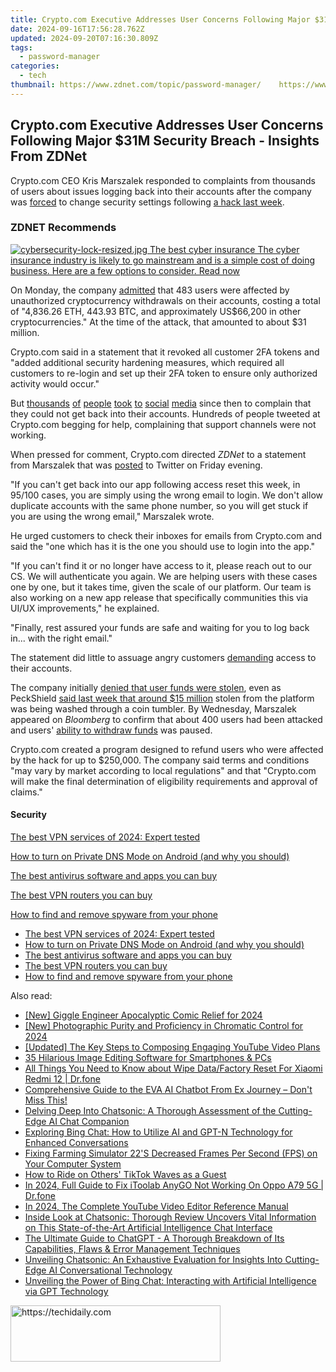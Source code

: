 ```yaml
---
title: Crypto.com Executive Addresses User Concerns Following Major $31M Security Breach - Insights From ZDNet
date: 2024-09-16T17:56:28.762Z
updated: 2024-09-20T07:16:30.809Z
tags:
  - password-manager
categories:
  - tech
thumbnail: https://www.zdnet.com/topic/password-manager/    https://www.zdnet.com/a/img/resize/f6663cb2e8fa33b3b017eb1282164bf9d1f1e24e/2022/01/24/b45e845c-7d9e-45e9-a12d-9a625cd580a4/shutterstock-752132062.jpg?width=170&height=128&fit=crop&auto=webp
---
```


## Crypto.com Executive Addresses User Concerns Following Major $31M Security Breach - Insights From ZDNet

Crypto.com CEO Kris Marszalek responded to complaints from thousands of users about issues logging back into their accounts after the company was [forced](https://crypto.com/product-news/crypto-com-security-report-next-steps) to change security settings following [a hack last week](https://www.zdnet.com/article/fortune-favours-the-breached-crypto-com-admits-400-users-hit-in-hack/). 

### **ZDNET** Recommends

[![cybersecurity-lock-resized.jpg](https://www.zdnet.com/a/img/resize/5871b5ae5b589728bdc8064555d12823acf4b63e/2020/10/27/db3c0325-2b86-435b-8efa-93828deb6b56/cybersecurity-lock-resized.jpg?auto=webp&fit=crop&frame=1&height=238.5&width=459) The best cyber insurance The cyber insurance industry is likely to go mainstream and is a simple cost of doing business. Here are a few options to consider.  Read now](https://www.zdnet.com/article/best-cyber-insurance/)

On Monday, the company [admitted](https://www.zdnet.com/article/crypto-com-confirms-483-users-hit-in-attack-that-saw-over-31m-in-coins-withdrawn/) that 483 users were affected by unauthorized cryptocurrency withdrawals on their accounts, costing a total of "4,836.26 ETH, 443.93 BTC, and approximately US$66,200 in other cryptocurrencies." At the time of the attack, that amounted to about $31 million. 

Crypto.com said in a statement that it revoked all customer 2FA tokens and "added additional security hardening measures, which required all customers to re-login and set up their 2FA token to ensure only authorized activity would occur."

But [thousands](https://nam02.safelinks.protection.outlook.com/?url=https%3A%2F%2Furldefense.com%2Fv3%2F%5F%5Fhttps%3A%2F%2Ftwitter.com%2Fjoshdraws%5F%2Fstatus%2F1484288865389142018%5F%5F%3B!!Ifoxw8Usf-Ni!b3P62a8DHeX5nWOA%5FfuZV9ktMguevxMS72pj9Sea2H0jWambHEd67R9mxtW5QZLbWOpkhloqv46prFk%24&data=04%7C01%7Cjgreig%40redventures.com%7Ccde53c7387e5433e45d508d9dd425e51%7C4289d6102cfd46218c9644a1518ddb0a%7C0%7C0%7C637784099411056678%7CUnknown%7CTWFpbGZsb3d8eyJWIjoiMC4wLjAwMDAiLCJQIjoiV2luMzIiLCJBTiI6Ik1haWwiLCJXVCI6Mn0%3D%7C3000&sdata=9UIhyCs21JDBL6qNa0RtVoZb348JNd9TFApCUpUDsc0%3D&reserved=0) [of](https://nam02.safelinks.protection.outlook.com/?url=https%3A%2F%2Furldefense.com%2Fv3%2F%5F%5Fhttps%3A%2F%2Ftwitter.com%2FJadaBurris8%2Fstatus%2F1484604116601085958%5F%5F%3B!!Ifoxw8Usf-Ni!b3P62a8DHeX5nWOA%5FfuZV9ktMguevxMS72pj9Sea2H0jWambHEd67R9mxtW5QZLbWOpkhloqhlgwIxc%24&data=04%7C01%7Cjgreig%40redventures.com%7Ccde53c7387e5433e45d508d9dd425e51%7C4289d6102cfd46218c9644a1518ddb0a%7C0%7C0%7C637784099411056678%7CUnknown%7CTWFpbGZsb3d8eyJWIjoiMC4wLjAwMDAiLCJQIjoiV2luMzIiLCJBTiI6Ik1haWwiLCJXVCI6Mn0%3D%7C3000&sdata=8rtUjSoUMI5Jinh9x0FJUheG%2Bq2RwJBkI%2F6vkrxIgDc%3D&reserved=0) [people](https://nam02.safelinks.protection.outlook.com/?url=https%3A%2F%2Furldefense.com%2Fv3%2F%5F%5Fhttps%3A%2F%2Ftwitter.com%2FBoiinGsteR%2Fstatus%2F1484600030858153987%5F%5F%3B!!Ifoxw8Usf-Ni!b3P62a8DHeX5nWOA%5FfuZV9ktMguevxMS72pj9Sea2H0jWambHEd67R9mxtW5QZLbWOpkhloqVtHDv0A%24&data=04%7C01%7Cjgreig%40redventures.com%7Ccde53c7387e5433e45d508d9dd425e51%7C4289d6102cfd46218c9644a1518ddb0a%7C0%7C0%7C637784099411056678%7CUnknown%7CTWFpbGZsb3d8eyJWIjoiMC4wLjAwMDAiLCJQIjoiV2luMzIiLCJBTiI6Ik1haWwiLCJXVCI6Mn0%3D%7C3000&sdata=1pFVbpIybN%2Fj14q5d2KsdjWQ3k0LunVo1ItkaupUuxQ%3D&reserved=0) [took](https://nam02.safelinks.protection.outlook.com/?url=https%3A%2F%2Furldefense.com%2Fv3%2F%5F%5Fhttps%3A%2F%2Ftwitter.com%2FChrisJMFR%2Fstatus%2F1484601978923671555%5F%5F%3B!!Ifoxw8Usf-Ni!b3P62a8DHeX5nWOA%5FfuZV9ktMguevxMS72pj9Sea2H0jWambHEd67R9mxtW5QZLbWOpkhloqydZgw1c%24&data=04%7C01%7Cjgreig%40redventures.com%7Ccde53c7387e5433e45d508d9dd425e51%7C4289d6102cfd46218c9644a1518ddb0a%7C0%7C0%7C637784099411056678%7CUnknown%7CTWFpbGZsb3d8eyJWIjoiMC4wLjAwMDAiLCJQIjoiV2luMzIiLCJBTiI6Ik1haWwiLCJXVCI6Mn0%3D%7C3000&sdata=FTTXT9GuP1nOYr%2FMsgYZqVjGA0LI4ZKx6tAV8mBmIa4%3D&reserved=0) [to](https://nam02.safelinks.protection.outlook.com/?url=https%3A%2F%2Furldefense.com%2Fv3%2F%5F%5Fhttps%3A%2F%2Ftwitter.com%2Fcomandoprimo%2Fstatus%2F1484599364798406656%5F%5F%3B!!Ifoxw8Usf-Ni!b3P62a8DHeX5nWOA%5FfuZV9ktMguevxMS72pj9Sea2H0jWambHEd67R9mxtW5QZLbWOpkhloq12ZyKcQ%24&data=04%7C01%7Cjgreig%40redventures.com%7Ccde53c7387e5433e45d508d9dd425e51%7C4289d6102cfd46218c9644a1518ddb0a%7C0%7C0%7C637784099411056678%7CUnknown%7CTWFpbGZsb3d8eyJWIjoiMC4wLjAwMDAiLCJQIjoiV2luMzIiLCJBTiI6Ik1haWwiLCJXVCI6Mn0%3D%7C3000&sdata=Aq8Oue9ex90Fqv%2Bm5u%2FyDTBLn9%2BTokTZq1c4f8YEqac%3D&reserved=0) [social](https://nam02.safelinks.protection.outlook.com/?url=https%3A%2F%2Furldefense.com%2Fv3%2F%5F%5Fhttps%3A%2F%2Ftwitter.com%2FCryptoBTCPR%2Fstatus%2F1484595468361474050%5F%5F%3B!!Ifoxw8Usf-Ni!b3P62a8DHeX5nWOA%5FfuZV9ktMguevxMS72pj9Sea2H0jWambHEd67R9mxtW5QZLbWOpkhloqQZPAbYs%24&data=04%7C01%7Cjgreig%40redventures.com%7Ccde53c7387e5433e45d508d9dd425e51%7C4289d6102cfd46218c9644a1518ddb0a%7C0%7C0%7C637784099411056678%7CUnknown%7CTWFpbGZsb3d8eyJWIjoiMC4wLjAwMDAiLCJQIjoiV2luMzIiLCJBTiI6Ik1haWwiLCJXVCI6Mn0%3D%7C3000&sdata=Oz8C1yRA472LIQawqZ6vFjMbrLa7BAufSFgor9isAEk%3D&reserved=0) [media](https://nam02.safelinks.protection.outlook.com/?url=https%3A%2F%2Furldefense.com%2Fv3%2F%5F%5Fhttps%3A%2F%2Ftwitter.com%2FEatonTine%2Fstatus%2F1484589969201152000%5F%5F%3B!!Ifoxw8Usf-Ni!b3P62a8DHeX5nWOA%5FfuZV9ktMguevxMS72pj9Sea2H0jWambHEd67R9mxtW5QZLbWOpkhloqRlzLRwY%24&data=04%7C01%7Cjgreig%40redventures.com%7Ccde53c7387e5433e45d508d9dd425e51%7C4289d6102cfd46218c9644a1518ddb0a%7C0%7C0%7C637784099411056678%7CUnknown%7CTWFpbGZsb3d8eyJWIjoiMC4wLjAwMDAiLCJQIjoiV2luMzIiLCJBTiI6Ik1haWwiLCJXVCI6Mn0%3D%7C3000&sdata=pxP3WrO%2FW7Q3k0RtS58avwdmKy8RhplL7jOn3lkfwG8%3D&reserved=0) since then to complain that they could not get back into their accounts. Hundreds of people tweeted at Crypto.com begging for help, complaining that support channels were not working. 

When pressed for comment, Crypto.com directed _ZDNet_ to a statement from Marszalek that was [posted](https://twitter.com/Kris%5FHK/status/1484676676277571587) to Twitter on Friday evening. 

"If you can't get back into our app following access reset this week, in 95/100 cases, you are simply using the wrong email to login. We don't allow duplicate accounts with the same phone number, so you will get stuck if you are using the wrong email," Marszalek wrote. 

He urged customers to check their inboxes for emails from Crypto.com and said the "one which has it is the one you should use to login into the app." 

"If you can't find it or no longer have access to it, please reach out to our CS. We will authenticate you again. We are helping users with these cases one by one, but it takes time, given the scale of our platform. Our team is also working on a new app release that specifically communities this via UI/UX improvements," he explained. 

"Finally, rest assured your funds are safe and waiting for you to log back in... with the right email."

The statement did little to assuage angry customers [demanding](https://twitter.com/JuanValleSr1/status/1484696951039873027) access to their accounts. 

The company initially [denied that user funds were stolen](https://twitter.com/Kris%5FHK/status/1483277350683185155?s=20), even as PeckShield [said last week that around $15 million](https://twitter.com/peckshield/status/1483246262371557378) stolen from the platform was being washed through a coin tumbler. By Wednesday, Marszalek appeared on _Bloomberg_ to confirm that about 400 users had been attacked and users' [ability to withdraw funds](https://www.zdnet.com/article/crypto-com-pauses-withdrawals-and-resets-2fa-following-suspicious-activity/) was paused. 

Crypto.com created a program designed to refund users who were affected by the hack for up to $250,000\. The company said terms and conditions "may vary by market according to local regulations" and that "Crypto.com will make the final determination of eligibility requirements and approval of claims."

#### Security

[The best VPN services of 2024: Expert tested](https://www.zdnet.com/article/best-vpn/ "The best VPN services of 2024: Expert tested")

[How to turn on Private DNS Mode on Android (and why you should)](https://www.zdnet.com/article/how-to-turn-on-private-dns-mode-on-android-and-why-you-should/ "How to turn on Private DNS Mode on Android (and why you should)")

[The best antivirus software and apps you can buy](https://www.zdnet.com/article/best-antivirus/ "The best antivirus software and apps you can buy")

[The best VPN routers you can buy](https://www.zdnet.com/article/best-vpn-router/ "The best VPN routers you can buy")

[How to find and remove spyware from your phone](https://www.zdnet.com/article/how-to-find-and-remove-spyware-from-your-phone/ "How to find and remove spyware from your phone")

* [The best VPN services of 2024: Expert tested](https://www.zdnet.com/article/best-vpn/ "The best VPN services of 2024: Expert tested")
* [How to turn on Private DNS Mode on Android (and why you should)](https://www.zdnet.com/article/how-to-turn-on-private-dns-mode-on-android-and-why-you-should/ "How to turn on Private DNS Mode on Android (and why you should)")
* [The best antivirus software and apps you can buy](https://www.zdnet.com/article/best-antivirus/ "The best antivirus software and apps you can buy")
* [The best VPN routers you can buy](https://www.zdnet.com/article/best-vpn-router/ "The best VPN routers you can buy")
* [How to find and remove spyware from your phone](https://www.zdnet.com/article/how-to-find-and-remove-spyware-from-your-phone/ "How to find and remove spyware from your phone")

<ins class="adsbygoogle"
     style="display:block"
     data-ad-format="autorelaxed"
     data-ad-client="ca-pub-7571918770474297"
     data-ad-slot="1223367746"></ins>

<ins class="adsbygoogle"
     style="display:block"
     data-ad-client="ca-pub-7571918770474297"
     data-ad-slot="8358498916"
     data-ad-format="auto"
     data-full-width-responsive="true"></ins>

<span class="atpl-alsoreadstyle">Also read:</span>
<div><ul>
<li><a href="https://article-knowledge.techidaily.com/new-giggle-engineer-apocalyptic-comic-relief-for-2024/"><u>[New] Giggle Engineer Apocalyptic Comic Relief for 2024</u></a></li>
<li><a href="https://fox-boxes.techidaily.com/new-photographic-purity-and-proficiency-in-chromatic-control-for-2024/"><u>[New] Photographic Purity and Proficiency in Chromatic Control for 2024</u></a></li>
<li><a href="https://facebook-video-footage.techidaily.com/updated-the-key-steps-to-composing-engaging-youtube-video-plans/"><u>[Updated] The Key Steps to Composing Engaging YouTube Video Plans</u></a></li>
<li><a href="https://article-posts.techidaily.com/35-hilarious-image-editing-software-for-smartphones-and-pcs/"><u>35 Hilarious Image Editing Software for Smartphones & PCs</u></a></li>
<li><a href="https://techidaily.com/all-things-you-need-to-know-about-wipe-datafactory-reset-for-xiaomi-redmi-12-drfone-by-drfone-reset-android-reset-android/"><u>All Things You Need to Know about Wipe Data/Factory Reset For Xiaomi Redmi 12 | Dr.fone</u></a></li>
<li><a href="https://app-tips.techidaily.com/comprehensive-guide-to-the-eva-ai-chatbot-from-ex-journey-dont-miss-this/"><u>Comprehensive Guide to the EVA AI Chatbot From Ex Journey – Don't Miss This!</u></a></li>
<li><a href="https://app-tips.techidaily.com/delving-deep-into-chatsonic-a-thorough-assessment-of-the-cutting-edge-ai-chat-companion/"><u>Delving Deep Into Chatsonic: A Thorough Assessment of the Cutting-Edge AI Chat Companion</u></a></li>
<li><a href="https://app-tips.techidaily.com/exploring-bing-chat-how-to-utilize-ai-and-gpt-n-technology-for-enhanced-conversations/"><u>Exploring Bing Chat: How to Utilize AI and GPT-N Technology for Enhanced Conversations</u></a></li>
<li><a href="https://win-able.techidaily.com/fixing-farming-simulator-22s-decreased-frames-per-second-fps-on-your-computer-system/"><u>Fixing Farming Simulator 22'S Decreased Frames Per Second (FPS) on Your Computer System</u></a></li>
<li><a href="https://tiktok-clips.techidaily.com/how-to-ride-on-others-tiktok-waves-as-a-guest/"><u>How to Ride on Others' TikTok Waves as a Guest</u></a></li>
<li><a href="https://review-topics.techidaily.com/in-2024-full-guide-to-fix-itoolab-anygo-not-working-on-oppo-a79-5g-drfone-by-drfone-virtual-android/"><u>In 2024, Full Guide to Fix iToolab AnyGO Not Working On Oppo A79 5G | Dr.fone</u></a></li>
<li><a href="https://youtube-help.techidaily.com/in-2024-the-complete-youtube-video-editor-reference-manual/"><u>In 2024, The Complete YouTube Video Editor Reference Manual</u></a></li>
<li><a href="https://app-tips.techidaily.com/inside-look-at-chatsonic-thorough-review-uncovers-vital-information-on-this-state-of-the-art-artificial-intelligence-chat-interface/"><u>Inside Look at Chatsonic: Thorough Review Uncovers Vital Information on This State-of-the-Art Artificial Intelligence Chat Interface</u></a></li>
<li><a href="https://app-tips.techidaily.com/the-ultimate-guide-to-chatgpt-a-thorough-breakdown-of-its-capabilities-flaws-and-error-management-techniques/"><u>The Ultimate Guide to ChatGPT - A Thorough Breakdown of Its Capabilities, Flaws & Error Management Techniques</u></a></li>
<li><a href="https://app-tips.techidaily.com/unveiling-chatsonic-an-exhaustive-evaluation-for-insights-into-cutting-edge-ai-conversational-technology/"><u>Unveiling Chatsonic: An Exhaustive Evaluation for Insights Into Cutting-Edge AI Conversational Technology</u></a></li>
<li><a href="https://app-tips.techidaily.com/unveiling-the-power-of-bing-chat-interacting-with-artificial-intelligence-via-gpt-technology/"><u>Unveiling the Power of Bing Chat: Interacting with Artificial Intelligence via GPT Technology</u></a></li>
</ul></div>

<!-- affiliate ads begin -->
<a href="https://aligracehair.sjv.io/c/5597632/2135416/19272" target="_top" id="2135416">
  <img src="//a.impactradius-go.com/display-ad/19272-2135416" border="0" alt="https://techidaily.com" width="336" height="90"/>
</a>
<img height="0" width="0" src="https://aligracehair.sjv.io/i/5597632/2135416/19272" style="position:absolute;visibility:hidden;" border="0" />
<!-- affiliate ads end -->

